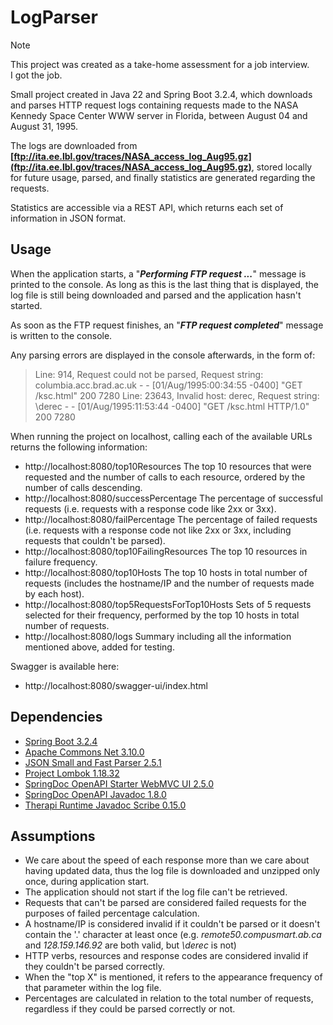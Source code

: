 # LogParser

> [!NOTE]
> This project was created as a take-home assessment for a job interview.  
> I got the job.

Small project created in Java 22 and Spring Boot 3.2.4, which downloads and parses HTTP request logs
containing requests made to the NASA Kennedy Space Center WWW server in Florida, between August 04 and August 31, 1995.

The logs are downloaded from **[ftp://ita.ee.lbl.gov/traces/NASA_access_log_Aug95.gz](ftp://ita.ee.lbl.gov/traces/NASA_access_log_Aug95.gz)**,
stored locally for future usage, parsed, and finally statistics are generated regarding the requests.

Statistics are accessible via a REST API, which returns each set of information in JSON format.

## Usage
When the application starts, a "***Performing FTP request ...***" message is printed to the console.
As long as this is the last thing that is displayed, the log file is still being downloaded and parsed and the application hasn't started.

As soon as the FTP request finishes, an "***FTP request completed***" message is written to the console.

Any parsing errors are displayed in the console afterwards, in the form of:
> Line: 914, Request could not be parsed, Request string: columbia.acc.brad.ac.uk - - [01/Aug/1995:00:34:55 -0400] "GET /ksc.html" 200 7280
> Line: 23643, Invalid host: derec, Request string: \derec - - [01/Aug/1995:11:53:44 -0400] "GET /ksc.html HTTP/1.0" 200 7280

When running the project on localhost, calling each of the available URLs returns the following information:
- http://localhost:8080/top10Resources
The top 10 resources that were requested and the number of calls to each resource, ordered by the number of calls descending.
- http://localhost:8080/successPercentage
The percentage of successful requests (i.e. requests with a response code like 2xx or 3xx).
- http://localhost:8080/failPercentage
The percentage of failed requests (i.e. requests with a response code not like 2xx or 3xx, including requests that couldn't be parsed).
- http://localhost:8080/top10FailingResources
The top 10 resources in failure frequency.
- http://localhost:8080/top10Hosts
The top 10 hosts in total number of requests (includes the hostname/IP and the number of requests made by each host).
- http://localhost:8080/top5RequestsForTop10Hosts
Sets of 5 requests selected for their frequency, performed by the top 10 hosts in total number of requests.
- http://localhost:8080/logs
Summary including all the information mentioned above, added for testing.

Swagger is available here:
- http://localhost:8080/swagger-ui/index.html

## Dependencies
- [Spring Boot 3.2.4](https://mvnrepository.com/artifact/org.springframework.boot/spring-boot-starter/3.2.4)
- [Apache Commons Net 3.10.0](https://mvnrepository.com/artifact/commons-net/commons-net/3.10.0)
- [JSON Small and Fast Parser 2.5.1](https://mvnrepository.com/artifact/net.minidev/json-smart/2.5.1)
- [Project Lombok 1.18.32](https://mvnrepository.com/artifact/org.projectlombok/lombok/1.18.32)
- [SpringDoc OpenAPI Starter WebMVC UI 2.5.0](https://mvnrepository.com/artifact/org.springdoc/springdoc-openapi-starter-webmvc-ui/2.5.0)
- [SpringDoc OpenAPI Javadoc 1.8.0](https://mvnrepository.com/artifact/org.springdoc/springdoc-openapi-javadoc/1.8.0)
- [Therapi Runtime Javadoc Scribe 0.15.0](https://mvnrepository.com/artifact/com.github.therapi/therapi-runtime-javadoc-scribe/0.15.0)

## Assumptions
- We care about the speed of each response more than we care about having updated data, thus the log file is downloaded and unzipped only once, during application start.
- The application should not start if the log file can't be retrieved.
- Requests that can't be parsed are considered failed requests for the purposes of failed percentage calculation.
- A hostname/IP is considered invalid if it couldn't be parsed or it doesn't contain the '.' character at least once (e.g. *remote50.compusmart.ab.ca* and *128.159.146.92* are both valid, but *\derec* is not)
- HTTP verbs, resources and response codes are considered invalid if they couldn't be parsed correctly.
- When the "top X" is mentioned, it refers to the appearance frequency of that parameter within the log file.
- Percentages are calculated in relation to the total number of requests, regardless if they could be parsed correctly or not.
